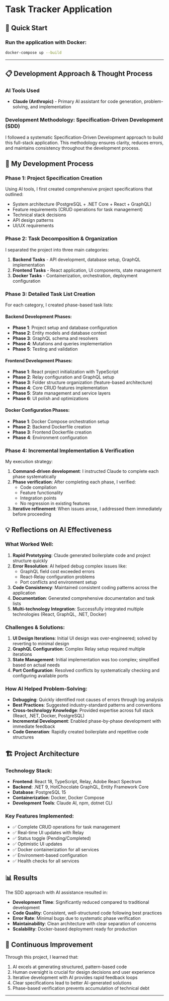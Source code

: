 # Task Tracker Application

## 🚀 Quick Start

### **Run the application with Docker:**
```bash
docker-compose up --build
```

---

## 📋 Development Approach & Thought Process

### AI Tools Used
- **Claude (Anthropic)** - Primary AI assistant for code generation, problem-solving, and implementation

### Development Methodology: Specification-Driven Development (SDD)

I followed a systematic Specification-Driven Development approach to build this full-stack application. This methodology ensures clarity, reduces errors, and maintains consistency throughout the development process.

## 🎯 My Development Process

### Phase 1: Project Specification Creation
Using AI tools, I first created comprehensive project specifications that outlined:
- System architecture (PostgreSQL + .NET Core + React + GraphQL)
- Feature requirements (CRUD operations for task management)
- Technical stack decisions
- API design patterns
- UI/UX requirements

### Phase 2: Task Decomposition & Organization
I separated the project into three main categories:
1. **Backend Tasks** - API development, database setup, GraphQL implementation
2. **Frontend Tasks** - React application, UI components, state management
3. **Docker Tasks** - Containerization, orchestration, deployment configuration

### Phase 3: Detailed Task List Creation
For each category, I created phase-based task lists:

#### Backend Development Phases:
- **Phase 1**: Project setup and database configuration
- **Phase 2**: Entity models and database context
- **Phase 3**: GraphQL schema and resolvers
- **Phase 4**: Mutations and queries implementation
- **Phase 5**: Testing and validation

#### Frontend Development Phases:
- **Phase 1**: React project initialization with TypeScript
- **Phase 2**: Relay configuration and GraphQL setup
- **Phase 3**: Folder structure organization (feature-based architecture)
- **Phase 4**: Core CRUD features implementation
- **Phase 5**: State management and service layers
- **Phase 6**: UI polish and optimizations

#### Docker Configuration Phases:
- **Phase 1**: Docker Compose orchestration setup
- **Phase 2**: Backend Dockerfile creation
- **Phase 3**: Frontend Dockerfile creation
- **Phase 4**: Environment configuration

### Phase 4: Incremental Implementation & Verification

My execution strategy:
1. **Command-driven development**: I instructed Claude to complete each phase systematically
2. **Phase verification**: After completing each phase, I verified:
   - Code compilation
   - Feature functionality
   - Integration points
   - No regression in existing features
3. **Iterative refinement**: When issues arose, I addressed them immediately before proceeding

## 💡 Reflections on AI Effectiveness

### What Worked Well:
1. **Rapid Prototyping**: Claude generated boilerplate code and project structure quickly
2. **Error Resolution**: AI helped debug complex issues like:
   - GraphQL field cost exceeded errors
   - React-Relay configuration problems
   - Port conflicts and environment setup
3. **Code Consistency**: Maintained consistent coding patterns across the application
4. **Documentation**: Generated comprehensive documentation and task lists
5. **Multi-technology Integration**: Successfully integrated multiple technologies (React, GraphQL, .NET, Docker)

### Challenges & Solutions:
1. **UI Design Iterations**: Initial UI design was over-engineered; solved by reverting to minimal design
2. **GraphQL Configuration**: Complex Relay setup required multiple iterations
3. **State Management**: Initial implementation was too complex; simplified based on actual needs
4. **Port Configuration**: Resolved conflicts by systematically checking and configuring available ports

### How AI Helped Problem-Solving:
- **Debugging**: Quickly identified root causes of errors through log analysis
- **Best Practices**: Suggested industry-standard patterns and conventions
- **Cross-technology Knowledge**: Provided expertise across full stack (React, .NET, Docker, PostgreSQL)
- **Incremental Development**: Enabled phase-by-phase development with immediate feedback
- **Code Generation**: Rapidly created boilerplate and repetitive code structures

## 🏗️ Project Architecture

### Technology Stack:
- **Frontend**: React 18, TypeScript, Relay, Adobe React Spectrum
- **Backend**: .NET 9, HotChocolate GraphQL, Entity Framework Core
- **Database**: PostgreSQL 15
- **Containerization**: Docker, Docker Compose
- **Development Tools**: Claude AI, npm, dotnet CLI

### Key Features Implemented:
- ✅ Complete CRUD operations for task management
- ✅ Real-time UI updates with Relay
- ✅ Status toggle (Pending/Completed)
- ✅ Optimistic UI updates
- ✅ Docker containerization for all services
- ✅ Environment-based configuration
- ✅ Health checks for all services

## 📊 Results

The SDD approach with AI assistance resulted in:
- **Development Time**: Significantly reduced compared to traditional development
- **Code Quality**: Consistent, well-structured code following best practices
- **Error Rate**: Minimal bugs due to systematic phase verification
- **Maintainability**: Clean architecture with clear separation of concerns
- **Scalability**: Docker-based deployment ready for production

## 🔄 Continuous Improvement

Through this project, I learned that:
1. AI excels at generating structured, pattern-based code
2. Human oversight is crucial for design decisions and user experience
3. Iterative development with AI provides rapid feedback loops
4. Clear specifications lead to better AI-generated solutions
5. Phase-based verification prevents accumulation of technical debt

---
